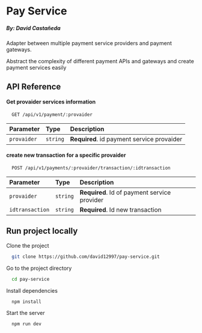 
# Pay Service
##### By: David Castañeda
Adapter between multiple payment service providers and payment gateways.

Abstract the complexity of different payment APIs and gateways and create payment services easily

## API Reference

#### Get provaider services information

```http
  GET /api/v1/payment/:provaider
```

| Parameter | Type     | Description                |
| :-------- | :------- | :------------------------- |
| `provaider` | `string` | **Required**. id payment service provaider

#### create new transaction for a specific provaider

```http
  POST /api/v1/payments/:provaider/transaction/:idtransaction
```

| Parameter | Type     | Description                       |
| :-------- | :------- | :-------------------------------- |
| `provaider`      | `string` | **Required**. Id of payment service provider |
| `idtransaction`      | `string` | **Required**. Id new transaction |




## Run project locally

Clone the project

```bash
  git clone https://github.com/david12997/pay-service.git
```

Go to the project directory

```bash
  cd pay-service
```

Install dependencies

```bash
  npm install
```

Start the server

```bash
  npm run dev
```
